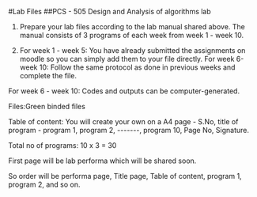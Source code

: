 #Lab Files
##PCS - 505
Design and Analysis of algorithms lab

1. Prepare your lab files according to the lab manual shared above. The manual consists of 3 programs of each week from week 1 - week 10.

2. For week 1 - week 5: You have already submitted the assignments on moodle so you can simply add them to your file directly.
For week 6-week 10: Follow the same protocol as done in previous weeks and complete the file.

For week 6 - week 10: Codes and outputs can be computer-generated.

Files:Green binded files 

Table of content: You will create your own on a A4 page - S.No, title of program - program 1, program 2, -------, program 10, Page No, Signature.

Total no of programs: 10 x 3 = 30

First page will be lab performa which will be shared soon.

So order will be performa page, Title page, Table of content, program 1, program 2, and so  on.
